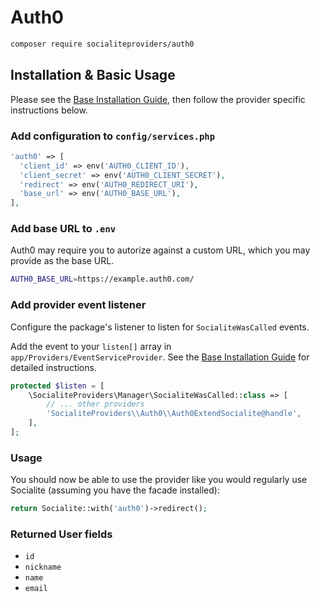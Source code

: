 # Auth0

```bash
composer require socialiteproviders/auth0
```

## Installation & Basic Usage

Please see the [Base Installation Guide](https://socialiteproviders.com/usage/), then follow the provider specific instructions below.

### Add configuration to `config/services.php`

```php
'auth0' => [
  'client_id' => env('AUTH0_CLIENT_ID'),
  'client_secret' => env('AUTH0_CLIENT_SECRET'),
  'redirect' => env('AUTH0_REDIRECT_URI'),
  'base_url' => env('AUTH0_BASE_URL'),
],
```

### Add base URL to `.env`

Auth0 may require you to autorize against a custom URL, which you may provide as the base URL.

```bash
AUTH0_BASE_URL=https://example.auth0.com/
```

### Add provider event listener

Configure the package's listener to listen for `SocialiteWasCalled` events.

Add the event to your `listen[]` array in `app/Providers/EventServiceProvider`. See the [Base Installation Guide](https://socialiteproviders.com/usage/) for detailed instructions.

```php
protected $listen = [
    \SocialiteProviders\Manager\SocialiteWasCalled::class => [
        // ... other providers
        'SocialiteProviders\\Auth0\\Auth0ExtendSocialite@handle',
    ],
];
```

### Usage

You should now be able to use the provider like you would regularly use Socialite (assuming you have the facade installed):

```php
return Socialite::with('auth0')->redirect();
```

### Returned User fields

- ``id``
- ``nickname``
- ``name``
- ``email``
